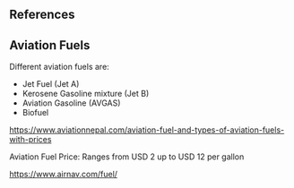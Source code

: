 

## References


## Aviation Fuels

Different aviation fuels are:
- Jet Fuel (Jet A)
- Kerosene Gasoline mixture (Jet B)
- Aviation Gasoline (AVGAS)
- Biofuel

https://www.aviationnepal.com/aviation-fuel-and-types-of-aviation-fuels-with-prices

Aviation Fuel Price:
Ranges from USD 2 up to USD 12 per gallon 

https://www.airnav.com/fuel/


